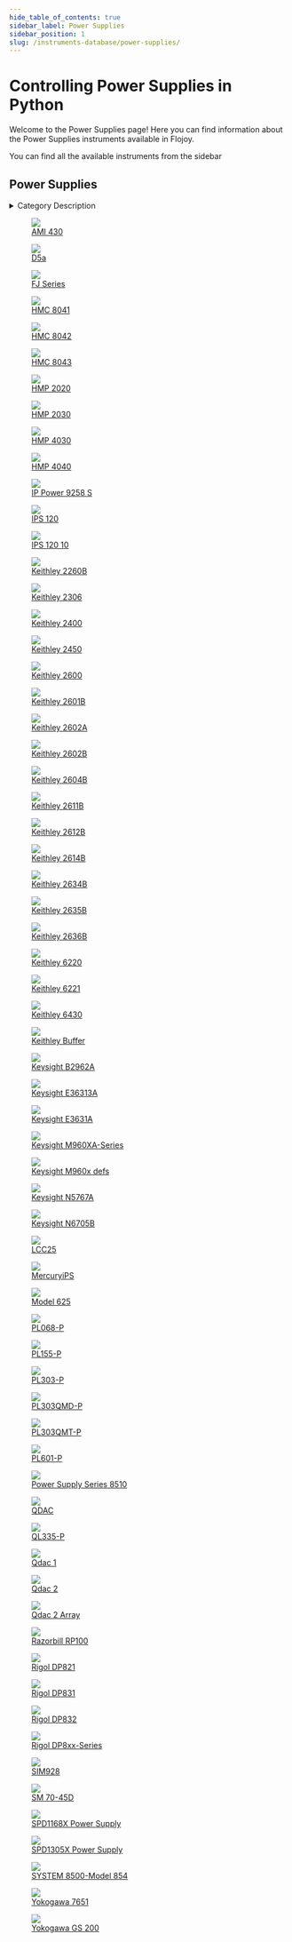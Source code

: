 ```yaml
--- 
hide_table_of_contents: true
sidebar_label: Power Supplies
sidebar_position: 1
slug: /instruments-database/power-supplies/
---
```


# Controlling Power Supplies in Python

Welcome to the Power Supplies page! Here you can find information about the Power Supplies instruments available in Flojoy.

You can find all the available instruments from the sidebar


## Power Supplies 

 <details> 
 <summary>Category Description</summary> 
 A power supply is an electrical device that supplies electric power to an electrical load. 
 
 </details> 

 <div className="flex flex-wrap" style={{ marginLeft: "-55px" }}>


<div className="p-4">

<a href="/instruments-database/power-supplies/american-magnetics/ami-430">
<figure style={{ width: "200px", height: "200px", objectFit: "scale-down", marginRight: "15px" }}>
<img src="https://res.cloudinary.com/dhopxs1y3/image/upload/e_bgremoval/v1692395511/Instruments/Power%20Supplies/AMI-430/file.png" style={{ width: "200px", height: "200px", objectFit: "scale-down", marginRight: "15px" }} />
<figcaption>AMI 430</figcaption>
</figure>
</a></div>


<div className="p-4">

<a href="/instruments-database/power-supplies/qutech/d5a">
<figure style={{ width: "200px", height: "200px", objectFit: "scale-down", marginRight: "15px" }}>
<img src="https://res.cloudinary.com/dhopxs1y3/image/upload/e_bgremoval/v1692395712/Instruments/Power%20Supplies/D5a/file.png" style={{ width: "200px", height: "200px", objectFit: "scale-down", marginRight: "15px" }} />
<figcaption>D5a</figcaption>
</figure>
</a></div>


<div className="p-4">

<a href="/instruments-database/power-supplies/glassman/fj-series">
<figure style={{ width: "200px", height: "200px", objectFit: "scale-down", marginRight: "15px" }}>
<img src="https://res.cloudinary.com/dhopxs1y3/image/upload/e_bgremoval/v1692395117/Instruments/Power%20Supplies/FJ-Series/file.png" style={{ width: "200px", height: "200px", objectFit: "scale-down", marginRight: "15px" }} />
<figcaption>FJ Series</figcaption>
</figure>
</a></div>


<div className="p-4">

<a href="/instruments-database/power-supplies/rohdes-schwarz/hmc-8041">
<figure style={{ width: "200px", height: "200px", objectFit: "scale-down", marginRight: "15px" }}>
<img src="https://res.cloudinary.com/dhopxs1y3/image/upload/e_bgremoval/v1692395722/Instruments/Power%20Supplies/HMC-8041/file.png" style={{ width: "200px", height: "200px", objectFit: "scale-down", marginRight: "15px" }} />
<figcaption>HMC 8041</figcaption>
</figure>
</a></div>


<div className="p-4">

<a href="/instruments-database/power-supplies/rohdes-schwarz/hmc-8042">
<figure style={{ width: "200px", height: "200px", objectFit: "scale-down", marginRight: "15px" }}>
<img src="https://res.cloudinary.com/dhopxs1y3/image/upload/e_bgremoval/v1692395723/Instruments/Power%20Supplies/HMC-8042/file.png" style={{ width: "200px", height: "200px", objectFit: "scale-down", marginRight: "15px" }} />
<figcaption>HMC 8042</figcaption>
</figure>
</a></div>


<div className="p-4">

<a href="/instruments-database/power-supplies/rohdes-schwarz/hmc-8043">
<figure style={{ width: "200px", height: "200px", objectFit: "scale-down", marginRight: "15px" }}>
<img src="https://res.cloudinary.com/dhopxs1y3/image/upload/e_bgremoval/v1692395725/Instruments/Power%20Supplies/HMC-8043/file.png" style={{ width: "200px", height: "200px", objectFit: "scale-down", marginRight: "15px" }} />
<figcaption>HMC 8043</figcaption>
</figure>
</a></div>


<div className="p-4">

<a href="/instruments-database/power-supplies/rohdes-schwarz/hmp-2020">
<figure style={{ width: "200px", height: "200px", objectFit: "scale-down", marginRight: "15px" }}>
<img src="https://res.cloudinary.com/dhopxs1y3/image/upload/e_bgremoval/v1692395725/Instruments/Power%20Supplies/HMP-2020/file.png" style={{ width: "200px", height: "200px", objectFit: "scale-down", marginRight: "15px" }} />
<figcaption>HMP 2020</figcaption>
</figure>
</a></div>


<div className="p-4">

<a href="/instruments-database/power-supplies/rohdes-schwarz/hmp-2030">
<figure style={{ width: "200px", height: "200px", objectFit: "scale-down", marginRight: "15px" }}>
<img src="https://res.cloudinary.com/dhopxs1y3/image/upload/e_bgremoval/v1692395726/Instruments/Power%20Supplies/HMP-2030/file.png" style={{ width: "200px", height: "200px", objectFit: "scale-down", marginRight: "15px" }} />
<figcaption>HMP 2030</figcaption>
</figure>
</a></div>


<div className="p-4">

<a href="/instruments-database/power-supplies/rohdes-schwarz/hmp-4030">
<figure style={{ width: "200px", height: "200px", objectFit: "scale-down", marginRight: "15px" }}>
<img src="https://res.cloudinary.com/dhopxs1y3/image/upload/e_bgremoval/v1692395727/Instruments/Power%20Supplies/HMP-4030/file.png" style={{ width: "200px", height: "200px", objectFit: "scale-down", marginRight: "15px" }} />
<figcaption>HMP 4030</figcaption>
</figure>
</a></div>


<div className="p-4">

<a href="/instruments-database/power-supplies/rohdes-schwarz/hmp-4040">
<figure style={{ width: "200px", height: "200px", objectFit: "scale-down", marginRight: "15px" }}>
<img src="https://res.cloudinary.com/dhopxs1y3/image/upload/e_bgremoval/v1692815006/Instruments/Power%20Supplies/HMP-4040/file.png" style={{ width: "200px", height: "200px", objectFit: "scale-down", marginRight: "15px" }} />
<figcaption>HMP 4040</figcaption>
</figure>
</a></div>


<div className="p-4">

<a href="/instruments-database/power-supplies/aviosys/ip-power-9258-s">
<figure style={{ width: "200px", height: "200px", objectFit: "scale-down", marginRight: "15px" }}>
<img src="https://res.cloudinary.com/dhopxs1y3/image/upload/e_bgremoval/v1692395731/Instruments/Power%20Supplies/IP-Power-9258-S/file.png" style={{ width: "200px", height: "200px", objectFit: "scale-down", marginRight: "15px" }} />
<figcaption>IP Power 9258 S</figcaption>
</figure>
</a></div>


<div className="p-4">

<a href="/instruments-database/power-supplies/oxford-instruments/ips-120">
<figure style={{ width: "200px", height: "200px", objectFit: "scale-down", marginRight: "15px" }}>
<img src="https://res.cloudinary.com/dhopxs1y3/image/upload/e_bgremoval/v1692395732/Instruments/Power%20Supplies/IPS-120/file.png" style={{ width: "200px", height: "200px", objectFit: "scale-down", marginRight: "15px" }} />
<figcaption>IPS 120</figcaption>
</figure>
</a></div>


<div className="p-4">

<a href="/instruments-database/power-supplies/oxford-instruments/ips-120-10">
<figure style={{ width: "200px", height: "200px", objectFit: "scale-down", marginRight: "15px" }}>
<img src="https://res.cloudinary.com/dhopxs1y3/image/upload/e_bgremoval/v1692395420/Instruments/Power%20Supplies/IPS-120-10/file.png" style={{ width: "200px", height: "200px", objectFit: "scale-down", marginRight: "15px" }} />
<figcaption>IPS 120  10</figcaption>
</figure>
</a></div>


<div className="p-4">

<a href="/instruments-database/power-supplies/keithley/keithley-2260b">
<figure style={{ width: "200px", height: "200px", objectFit: "scale-down", marginRight: "15px" }}>
<img src="https://res.cloudinary.com/dhopxs1y3/image/upload/e_bgremoval/v1692395427/Instruments/Power%20Supplies/Keithley-2260B/file.png" style={{ width: "200px", height: "200px", objectFit: "scale-down", marginRight: "15px" }} />
<figcaption>Keithley 2260B</figcaption>
</figure>
</a></div>


<div className="p-4">

<a href="/instruments-database/power-supplies/keithley/keithley-2306">
<figure style={{ width: "200px", height: "200px", objectFit: "scale-down", marginRight: "15px" }}>
<img src="https://res.cloudinary.com/dhopxs1y3/image/upload/e_bgremoval/v1692395428/Instruments/Power%20Supplies/Keithley-2306/file.png" style={{ width: "200px", height: "200px", objectFit: "scale-down", marginRight: "15px" }} />
<figcaption>Keithley 2306</figcaption>
</figure>
</a></div>


<div className="p-4">

<a href="/instruments-database/power-supplies/keithley/keithley-2400">
<figure style={{ width: "200px", height: "200px", objectFit: "scale-down", marginRight: "15px" }}>
<img src="https://res.cloudinary.com/dhopxs1y3/image/upload/e_bgremoval/v1692395429/Instruments/Power%20Supplies/Keithley-2400/file.png" style={{ width: "200px", height: "200px", objectFit: "scale-down", marginRight: "15px" }} />
<figcaption>Keithley 2400</figcaption>
</figure>
</a></div>


<div className="p-4">

<a href="/instruments-database/power-supplies/keithley/keithley-2450">
<figure style={{ width: "200px", height: "200px", objectFit: "scale-down", marginRight: "15px" }}>
<img src="https://res.cloudinary.com/dhopxs1y3/image/upload/e_bgremoval/v1692395430/Instruments/Power%20Supplies/Keithley-2450/file.png" style={{ width: "200px", height: "200px", objectFit: "scale-down", marginRight: "15px" }} />
<figcaption>Keithley 2450</figcaption>
</figure>
</a></div>


<div className="p-4">

<a href="/instruments-database/power-supplies/keithley/keithley-2600">
<figure style={{ width: "200px", height: "200px", objectFit: "scale-down", marginRight: "15px" }}>
<img src="https://res.cloudinary.com/dhopxs1y3/image/upload/e_bgremoval/v1692815017/Instruments/Power%20Supplies/Keithley-2600/file.png" style={{ width: "200px", height: "200px", objectFit: "scale-down", marginRight: "15px" }} />
<figcaption>Keithley 2600</figcaption>
</figure>
</a></div>


<div className="p-4">

<a href="/instruments-database/power-supplies/keithley/keithley-2601b">
<figure style={{ width: "200px", height: "200px", objectFit: "scale-down", marginRight: "15px" }}>
<img src="https://res.cloudinary.com/dhopxs1y3/image/upload/e_bgremoval/v1692395553/Instruments/Power%20Supplies/Keithley-2601B/file.png" style={{ width: "200px", height: "200px", objectFit: "scale-down", marginRight: "15px" }} />
<figcaption>Keithley 2601B</figcaption>
</figure>
</a></div>


<div className="p-4">

<a href="/instruments-database/power-supplies/keithley/keithley-2602a">
<figure style={{ width: "200px", height: "200px", objectFit: "scale-down", marginRight: "15px" }}>
<img src="https://res.cloudinary.com/dhopxs1y3/image/upload/e_bgremoval/v1692395555/Instruments/Power%20Supplies/Keithley-2602A/file.png" style={{ width: "200px", height: "200px", objectFit: "scale-down", marginRight: "15px" }} />
<figcaption>Keithley 2602A</figcaption>
</figure>
</a></div>


<div className="p-4">

<a href="/instruments-database/power-supplies/keithley/keithley-2602b">
<figure style={{ width: "200px", height: "200px", objectFit: "scale-down", marginRight: "15px" }}>
<img src="https://res.cloudinary.com/dhopxs1y3/image/upload/e_bgremoval/v1692395555/Instruments/Power%20Supplies/Keithley-2602B/file.png" style={{ width: "200px", height: "200px", objectFit: "scale-down", marginRight: "15px" }} />
<figcaption>Keithley 2602B</figcaption>
</figure>
</a></div>


<div className="p-4">

<a href="/instruments-database/power-supplies/keithley/keithley-2604b">
<figure style={{ width: "200px", height: "200px", objectFit: "scale-down", marginRight: "15px" }}>
<img src="https://res.cloudinary.com/dhopxs1y3/image/upload/e_bgremoval/v1692719318/Instruments/Power%20Supplies/Keithley-2604B/file.png" style={{ width: "200px", height: "200px", objectFit: "scale-down", marginRight: "15px" }} />
<figcaption>Keithley 2604B</figcaption>
</figure>
</a></div>


<div className="p-4">

<a href="/instruments-database/power-supplies/keithley/keithley-2611b">
<figure style={{ width: "200px", height: "200px", objectFit: "scale-down", marginRight: "15px" }}>
<img src="https://res.cloudinary.com/dhopxs1y3/image/upload/e_bgremoval/v1692719319/Instruments/Power%20Supplies/Keithley-2611B/file.png" style={{ width: "200px", height: "200px", objectFit: "scale-down", marginRight: "15px" }} />
<figcaption>Keithley 2611B</figcaption>
</figure>
</a></div>


<div className="p-4">

<a href="/instruments-database/power-supplies/keithley/keithley-2612b">
<figure style={{ width: "200px", height: "200px", objectFit: "scale-down", marginRight: "15px" }}>
<img src="https://res.cloudinary.com/dhopxs1y3/image/upload/e_bgremoval/v1692719321/Instruments/Power%20Supplies/Keithley-2612B/file.png" style={{ width: "200px", height: "200px", objectFit: "scale-down", marginRight: "15px" }} />
<figcaption>Keithley 2612B</figcaption>
</figure>
</a></div>


<div className="p-4">

<a href="/instruments-database/power-supplies/keithley/keithley-2614b">
<figure style={{ width: "200px", height: "200px", objectFit: "scale-down", marginRight: "15px" }}>
<img src="https://res.cloudinary.com/dhopxs1y3/image/upload/e_bgremoval/v1692719322/Instruments/Power%20Supplies/Keithley-2614B/file.png" style={{ width: "200px", height: "200px", objectFit: "scale-down", marginRight: "15px" }} />
<figcaption>Keithley 2614B</figcaption>
</figure>
</a></div>


<div className="p-4">

<a href="/instruments-database/power-supplies/keithley/keithley-2634b">
<figure style={{ width: "200px", height: "200px", objectFit: "scale-down", marginRight: "15px" }}>
<img src="https://res.cloudinary.com/dhopxs1y3/image/upload/e_bgremoval/v1692719323/Instruments/Power%20Supplies/Keithley-2634B/file.png" style={{ width: "200px", height: "200px", objectFit: "scale-down", marginRight: "15px" }} />
<figcaption>Keithley 2634B</figcaption>
</figure>
</a></div>


<div className="p-4">

<a href="/instruments-database/power-supplies/keithley/keithley-2635b">
<figure style={{ width: "200px", height: "200px", objectFit: "scale-down", marginRight: "15px" }}>
<img src="https://res.cloudinary.com/dhopxs1y3/image/upload/e_bgremoval/v1692719324/Instruments/Power%20Supplies/Keithley-2635B/file.png" style={{ width: "200px", height: "200px", objectFit: "scale-down", marginRight: "15px" }} />
<figcaption>Keithley 2635B</figcaption>
</figure>
</a></div>


<div className="p-4">

<a href="/instruments-database/power-supplies/keithley/keithley-2636b">
<figure style={{ width: "200px", height: "200px", objectFit: "scale-down", marginRight: "15px" }}>
<img src="https://res.cloudinary.com/dhopxs1y3/image/upload/e_bgremoval/v1692639150/Instruments/Power%20Supplies/Keithley-2636B/file.png" style={{ width: "200px", height: "200px", objectFit: "scale-down", marginRight: "15px" }} />
<figcaption>Keithley 2636B</figcaption>
</figure>
</a></div>


<div className="p-4">

<a href="/instruments-database/power-supplies/keithley/keithley-6220">
<figure style={{ width: "200px", height: "200px", objectFit: "scale-down", marginRight: "15px" }}>
<img src="https://res.cloudinary.com/dhopxs1y3/image/upload/e_bgremoval/v1692394007/Instruments/Power%20Supplies/Keithley-6220/file.png" style={{ width: "200px", height: "200px", objectFit: "scale-down", marginRight: "15px" }} />
<figcaption>Keithley 6220</figcaption>
</figure>
</a></div>


<div className="p-4">

<a href="/instruments-database/power-supplies/keithley/keithley-6221">
<figure style={{ width: "200px", height: "200px", objectFit: "scale-down", marginRight: "15px" }}>
<img src="https://res.cloudinary.com/dhopxs1y3/image/upload/e_bgremoval/v1692719327/Instruments/Power%20Supplies/Keithley-6221/file.png" style={{ width: "200px", height: "200px", objectFit: "scale-down", marginRight: "15px" }} />
<figcaption>Keithley 6221</figcaption>
</figure>
</a></div>


<div className="p-4">

<a href="/instruments-database/power-supplies/keithley/keithley-6430">
<figure style={{ width: "200px", height: "200px", objectFit: "scale-down", marginRight: "15px" }}>
<img src="https://res.cloudinary.com/dhopxs1y3/image/upload/e_bgremoval/v1692638610/Instruments/Power%20Supplies/Keithley-6430/file.png" style={{ width: "200px", height: "200px", objectFit: "scale-down", marginRight: "15px" }} />
<figcaption>Keithley 6430</figcaption>
</figure>
</a></div>


<div className="p-4">

<a href="/instruments-database/power-supplies/keithley/keithley-buffer">
<figure style={{ width: "200px", height: "200px", objectFit: "scale-down", marginRight: "15px" }}>
<img src="https://res.cloudinary.com/dhopxs1y3/image/upload/e_bgremoval/v1692647285/Instruments/Power%20Supplies/Keithley-Buffer/file.png" style={{ width: "200px", height: "200px", objectFit: "scale-down", marginRight: "15px" }} />
<figcaption>Keithley Buffer</figcaption>
</figure>
</a></div>


<div className="p-4">

<a href="/instruments-database/power-supplies/keysight/keysight-b2962a">
<figure style={{ width: "200px", height: "200px", objectFit: "scale-down", marginRight: "15px" }}>
<img src="https://res.cloudinary.com/dhopxs1y3/image/upload/e_bgremoval/v1692395593/Instruments/Power%20Supplies/Keysight-B2962A/file.png" style={{ width: "200px", height: "200px", objectFit: "scale-down", marginRight: "15px" }} />
<figcaption>Keysight B2962A</figcaption>
</figure>
</a></div>


<div className="p-4">

<a href="/instruments-database/power-supplies/keysight/keysight-e36313a">
<figure style={{ width: "200px", height: "200px", objectFit: "scale-down", marginRight: "15px" }}>
<img src="https://res.cloudinary.com/dhopxs1y3/image/upload/e_bgremoval/v1692395741/Instruments/Power%20Supplies/Keysight-E36313A/file.png" style={{ width: "200px", height: "200px", objectFit: "scale-down", marginRight: "15px" }} />
<figcaption>Keysight E36313A</figcaption>
</figure>
</a></div>


<div className="p-4">

<a href="/instruments-database/power-supplies/hp/keysight-e3631a">
<figure style={{ width: "200px", height: "200px", objectFit: "scale-down", marginRight: "15px" }}>
<img src="https://res.cloudinary.com/dhopxs1y3/image/upload/e_bgremoval/v1692393999/Instruments/Power%20Supplies/Keysight-E3631A/file.png" style={{ width: "200px", height: "200px", objectFit: "scale-down", marginRight: "15px" }} />
<figcaption>Keysight E3631A</figcaption>
</figure>
</a></div>


<div className="p-4">

<a href="/instruments-database/power-supplies/keysight/keysight-m960xa-series">
<figure style={{ width: "200px", height: "200px", objectFit: "scale-down", marginRight: "15px" }}>
<img src="https://res.cloudinary.com/dhopxs1y3/image/upload/e_bgremoval/v1692395547/Instruments/Power%20Supplies/Keysight-M960XA-Series/file.png" style={{ width: "200px", height: "200px", objectFit: "scale-down", marginRight: "15px" }} />
<figcaption>Keysight M960XA-Series</figcaption>
</figure>
</a></div>


<div className="p-4">

<a href="/instruments-database/power-supplies/keysight/keysight-m960x-defs">
<figure style={{ width: "200px", height: "200px", objectFit: "scale-down", marginRight: "15px" }}>
<img src="https://res.cloudinary.com/dhopxs1y3/image/upload/e_bgremoval/v1692395549/Instruments/Power%20Supplies/Keysight-M960x-defs/file.png" style={{ width: "200px", height: "200px", objectFit: "scale-down", marginRight: "15px" }} />
<figcaption>Keysight M960x defs</figcaption>
</figure>
</a></div>


<div className="p-4">

<a href="/instruments-database/power-supplies/keysight/keysight-n5767a">
<figure style={{ width: "200px", height: "200px", objectFit: "scale-down", marginRight: "15px" }}>
<img src="https://res.cloudinary.com/dhopxs1y3/image/upload/e_bgremoval/v1692395441/Instruments/Power%20Supplies/Keysight-N5767A/file.png" style={{ width: "200px", height: "200px", objectFit: "scale-down", marginRight: "15px" }} />
<figcaption>Keysight N5767A</figcaption>
</figure>
</a></div>


<div className="p-4">

<a href="/instruments-database/power-supplies/keysight/keysight-n6705b">
<figure style={{ width: "200px", height: "200px", objectFit: "scale-down", marginRight: "15px" }}>
<img src="https://res.cloudinary.com/dhopxs1y3/image/upload/e_bgremoval/v1692395605/Instruments/Power%20Supplies/Keysight-N6705B/file.png" style={{ width: "200px", height: "200px", objectFit: "scale-down", marginRight: "15px" }} />
<figcaption>Keysight N6705B</figcaption>
</figure>
</a></div>


<div className="p-4">

<a href="/instruments-database/power-supplies/thorlabs/lcc25">
<figure style={{ width: "200px", height: "200px", objectFit: "scale-down", marginRight: "15px" }}>
<img src="https://res.cloudinary.com/dhopxs1y3/image/upload/e_bgremoval/v1692394009/Instruments/Power%20Supplies/LCC25/file.png" style={{ width: "200px", height: "200px", objectFit: "scale-down", marginRight: "15px" }} />
<figcaption>LCC25</figcaption>
</figure>
</a></div>


<div className="p-4">

<a href="/instruments-database/power-supplies/oxford-instruments/mercuryips">
<figure style={{ width: "200px", height: "200px", objectFit: "scale-down", marginRight: "15px" }}>
<img src="https://res.cloudinary.com/dhopxs1y3/image/upload/e_bgremoval/v1692395615/Instruments/Power%20Supplies/MercuryiPS/file.png" style={{ width: "200px", height: "200px", objectFit: "scale-down", marginRight: "15px" }} />
<figcaption>MercuryiPS</figcaption>
</figure>
</a></div>


<div className="p-4">

<a href="/instruments-database/power-supplies/lakeshore/model-625">
<figure style={{ width: "200px", height: "200px", objectFit: "scale-down", marginRight: "15px" }}>
<img src="https://res.cloudinary.com/dhopxs1y3/image/upload/e_bgremoval/v1692395782/Instruments/Power%20Supplies/Model-625/file.png" style={{ width: "200px", height: "200px", objectFit: "scale-down", marginRight: "15px" }} />
<figcaption>Model 625</figcaption>
</figure>
</a></div>


<div className="p-4">

<a href="/instruments-database/power-supplies/aimtti/pl068-p">
<figure style={{ width: "200px", height: "200px", objectFit: "scale-down", marginRight: "15px" }}>
<img src="https://res.cloudinary.com/dhopxs1y3/image/upload/e_bgremoval/v1692395501/Instruments/Power%20Supplies/PL068-P/file.png" style={{ width: "200px", height: "200px", objectFit: "scale-down", marginRight: "15px" }} />
<figcaption>PL068-P</figcaption>
</figure>
</a></div>


<div className="p-4">

<a href="/instruments-database/power-supplies/aimtti/pl155-p">
<figure style={{ width: "200px", height: "200px", objectFit: "scale-down", marginRight: "15px" }}>
<img src="https://res.cloudinary.com/dhopxs1y3/image/upload/e_bgremoval/v1692395502/Instruments/Power%20Supplies/PL155-P/file.png" style={{ width: "200px", height: "200px", objectFit: "scale-down", marginRight: "15px" }} />
<figcaption>PL155-P</figcaption>
</figure>
</a></div>


<div className="p-4">

<a href="/instruments-database/power-supplies/aimtti/pl303-p">
<figure style={{ width: "200px", height: "200px", objectFit: "scale-down", marginRight: "15px" }}>
<img src="https://res.cloudinary.com/dhopxs1y3/image/upload/e_bgremoval/v1692395504/Instruments/Power%20Supplies/PL303-P/file.png" style={{ width: "200px", height: "200px", objectFit: "scale-down", marginRight: "15px" }} />
<figcaption>PL303-P</figcaption>
</figure>
</a></div>


<div className="p-4">

<a href="/instruments-database/power-supplies/aimtti/pl303qmd-p">
<figure style={{ width: "200px", height: "200px", objectFit: "scale-down", marginRight: "15px" }}>
<img src="https://res.cloudinary.com/dhopxs1y3/image/upload/e_bgremoval/v1692395506/Instruments/Power%20Supplies/PL303QMD-P/file.png" style={{ width: "200px", height: "200px", objectFit: "scale-down", marginRight: "15px" }} />
<figcaption>PL303QMD-P</figcaption>
</figure>
</a></div>


<div className="p-4">

<a href="/instruments-database/power-supplies/aimtti/pl303qmt-p">
<figure style={{ width: "200px", height: "200px", objectFit: "scale-down", marginRight: "15px" }}>
<img src="https://res.cloudinary.com/dhopxs1y3/image/upload/e_bgremoval/v1692395507/Instruments/Power%20Supplies/PL303QMT-P/file.png" style={{ width: "200px", height: "200px", objectFit: "scale-down", marginRight: "15px" }} />
<figcaption>PL303QMT-P</figcaption>
</figure>
</a></div>


<div className="p-4">

<a href="/instruments-database/power-supplies/aimtti/pl601-p">
<figure style={{ width: "200px", height: "200px", objectFit: "scale-down", marginRight: "15px" }}>
<img src="https://res.cloudinary.com/dhopxs1y3/image/upload/e_bgremoval/v1692395509/Instruments/Power%20Supplies/PL601-P/file.png" style={{ width: "200px", height: "200px", objectFit: "scale-down", marginRight: "15px" }} />
<figcaption>PL601-P</figcaption>
</figure>
</a></div>


<div className="p-4">

<a href="/instruments-database/power-supplies/stahl/power-supply-series-8510">
<figure style={{ width: "200px", height: "200px", objectFit: "scale-down", marginRight: "15px" }}>
<img src="https://res.cloudinary.com/dhopxs1y3/image/upload/e_bgremoval/v1692395680/Instruments/Power%20Supplies/Power-Supply-Series-8510/file.png" style={{ width: "200px", height: "200px", objectFit: "scale-down", marginRight: "15px" }} />
<figcaption>Power Supply Series 8510</figcaption>
</figure>
</a></div>


<div className="p-4">

<a href="/instruments-database/power-supplies/qdevil/qdac">
<figure style={{ width: "200px", height: "200px", objectFit: "scale-down", marginRight: "15px" }}>
<img src="https://res.cloudinary.com/dhopxs1y3/image/upload/e_bgremoval/v1692395621/Instruments/Power%20Supplies/QDAC/file.png" style={{ width: "200px", height: "200px", objectFit: "scale-down", marginRight: "15px" }} />
<figcaption>QDAC</figcaption>
</figure>
</a></div>


<div className="p-4">

<a href="/instruments-database/power-supplies/aimtti/ql335-p">
<figure style={{ width: "200px", height: "200px", objectFit: "scale-down", marginRight: "15px" }}>
<img src="https://res.cloudinary.com/dhopxs1y3/image/upload/e_bgremoval/v1692395511/Instruments/Power%20Supplies/QL335-P/file.png" style={{ width: "200px", height: "200px", objectFit: "scale-down", marginRight: "15px" }} />
<figcaption>QL335-P</figcaption>
</figure>
</a></div>


<div className="p-4">

<a href="/instruments-database/power-supplies/qdevil/qdac-1">
<figure style={{ width: "200px", height: "200px", objectFit: "scale-down", marginRight: "15px" }}>
<img src="https://res.cloudinary.com/dhopxs1y3/image/upload/e_bgremoval/v1692395787/Instruments/Power%20Supplies/Qdac-1/file.png" style={{ width: "200px", height: "200px", objectFit: "scale-down", marginRight: "15px" }} />
<figcaption>Qdac 1</figcaption>
</figure>
</a></div>


<div className="p-4">

<a href="/instruments-database/power-supplies/qdevil/qdac-2">
<figure style={{ width: "200px", height: "200px", objectFit: "scale-down", marginRight: "15px" }}>
<img src="https://res.cloudinary.com/dhopxs1y3/image/upload/e_bgremoval/v1692395788/Instruments/Power%20Supplies/Qdac-2/file.png" style={{ width: "200px", height: "200px", objectFit: "scale-down", marginRight: "15px" }} />
<figcaption>Qdac 2</figcaption>
</figure>
</a></div>


<div className="p-4">

<a href="/instruments-database/power-supplies/qdevil/qdac-2-array">
<figure style={{ width: "200px", height: "200px", objectFit: "scale-down", marginRight: "15px" }}>
<img src="https://res.cloudinary.com/dhopxs1y3/image/upload/e_bgremoval/v1692395790/Instruments/Power%20Supplies/Qdac-2-Array/file.png" style={{ width: "200px", height: "200px", objectFit: "scale-down", marginRight: "15px" }} />
<figcaption>Qdac 2 Array</figcaption>
</figure>
</a></div>


<div className="p-4">

<a href="/instruments-database/power-supplies/razorbill/razorbill-rp100">
<figure style={{ width: "200px", height: "200px", objectFit: "scale-down", marginRight: "15px" }}>
<img src="https://res.cloudinary.com/dhopxs1y3/image/upload/e_bgremoval/v1692395447/Instruments/Power%20Supplies/Razorbill-RP100/file.png" style={{ width: "200px", height: "200px", objectFit: "scale-down", marginRight: "15px" }} />
<figcaption>Razorbill RP100</figcaption>
</figure>
</a></div>


<div className="p-4">

<a href="/instruments-database/power-supplies/rigol/rigol-dp821">
<figure style={{ width: "200px", height: "200px", objectFit: "scale-down", marginRight: "15px" }}>
<img src="https://res.cloudinary.com/dhopxs1y3/image/upload/e_bgremoval/v1692395532/Instruments/Power%20Supplies/Rigol-DP821/file.png" style={{ width: "200px", height: "200px", objectFit: "scale-down", marginRight: "15px" }} />
<figcaption>Rigol DP821</figcaption>
</figure>
</a></div>


<div className="p-4">

<a href="/instruments-database/power-supplies/rigol/rigol-dp831">
<figure style={{ width: "200px", height: "200px", objectFit: "scale-down", marginRight: "15px" }}>
<img src="https://res.cloudinary.com/dhopxs1y3/image/upload/e_bgremoval/v1692395533/Instruments/Power%20Supplies/Rigol-DP831/file.png" style={{ width: "200px", height: "200px", objectFit: "scale-down", marginRight: "15px" }} />
<figcaption>Rigol DP831</figcaption>
</figure>
</a></div>


<div className="p-4">

<a href="/instruments-database/power-supplies/rigol/rigol-dp832">
<figure style={{ width: "200px", height: "200px", objectFit: "scale-down", marginRight: "15px" }}>
<img src="https://res.cloudinary.com/dhopxs1y3/image/upload/e_bgremoval/v1692395536/Instruments/Power%20Supplies/Rigol-DP832/file.png" style={{ width: "200px", height: "200px", objectFit: "scale-down", marginRight: "15px" }} />
<figcaption>Rigol DP832</figcaption>
</figure>
</a></div>


<div className="p-4">

<a href="/instruments-database/power-supplies/rigol/rigol-dp8xx-series">
<figure style={{ width: "200px", height: "200px", objectFit: "scale-down", marginRight: "15px" }}>
<img src="https://res.cloudinary.com/dhopxs1y3/image/upload/e_bgremoval/v1692395620/Instruments/Power%20Supplies/Rigol-DP8xx-Series/file.png" style={{ width: "200px", height: "200px", objectFit: "scale-down", marginRight: "15px" }} />
<figcaption>Rigol DP8xx-Series</figcaption>
</figure>
</a></div>


<div className="p-4">

<a href="/instruments-database/power-supplies/stanford-research-systems/sim928">
<figure style={{ width: "200px", height: "200px", objectFit: "scale-down", marginRight: "15px" }}>
<img src="https://res.cloudinary.com/dhopxs1y3/image/upload/e_bgremoval/v1692395795/Instruments/Power%20Supplies/SIM928/file.png" style={{ width: "200px", height: "200px", objectFit: "scale-down", marginRight: "15px" }} />
<figcaption>SIM928</figcaption>
</figure>
</a></div>


<div className="p-4">

<a href="/instruments-database/power-supplies/delta-elektronika/sm-70-45d">
<figure style={{ width: "200px", height: "200px", objectFit: "scale-down", marginRight: "15px" }}>
<img src="https://res.cloudinary.com/dhopxs1y3/image/upload/e_bgremoval/v1692395457/Instruments/Power%20Supplies/SM-70-45D/file.png" style={{ width: "200px", height: "200px", objectFit: "scale-down", marginRight: "15px" }} />
<figcaption>SM 70-45D</figcaption>
</figure>
</a></div>


<div className="p-4">

<a href="/instruments-database/power-supplies/siglent-technologies/spd1168x-power-supply">
<figure style={{ width: "200px", height: "200px", objectFit: "scale-down", marginRight: "15px" }}>
<img src="https://res.cloudinary.com/dhopxs1y3/image/upload/e_bgremoval/v1692395478/Instruments/Power%20Supplies/SPD1168X-Power-Supply/file.png" style={{ width: "200px", height: "200px", objectFit: "scale-down", marginRight: "15px" }} />
<figcaption>SPD1168X Power Supply</figcaption>
</figure>
</a></div>


<div className="p-4">

<a href="/instruments-database/power-supplies/siglent-technologies/spd1305x-power-supply">
<figure style={{ width: "200px", height: "200px", objectFit: "scale-down", marginRight: "15px" }}>
<img src="https://res.cloudinary.com/dhopxs1y3/image/upload/e_bgremoval/v1692395480/Instruments/Power%20Supplies/SPD1305X-Power-Supply/file.png" style={{ width: "200px", height: "200px", objectFit: "scale-down", marginRight: "15px" }} />
<figcaption>SPD1305X Power Supply</figcaption>
</figure>
</a></div>


<div className="p-4">

<a href="/instruments-database/power-supplies/danfysik/system-8500-model-854">
<figure style={{ width: "200px", height: "200px", objectFit: "scale-down", marginRight: "15px" }}>
<img src="https://res.cloudinary.com/dhopxs1y3/image/upload/e_bgremoval/v1692639539/Instruments/Power%20Supplies/SYSTEM-8500-Model-854/file.png" style={{ width: "200px", height: "200px", objectFit: "scale-down", marginRight: "15px" }} />
<figcaption>SYSTEM 8500-Model 854</figcaption>
</figure>
</a></div>


<div className="p-4">

<a href="/instruments-database/power-supplies/yokogawa/yokogawa-7651">
<figure style={{ width: "200px", height: "200px", objectFit: "scale-down", marginRight: "15px" }}>
<img src="https://res.cloudinary.com/dhopxs1y3/image/upload/e_bgremoval/v1692395121/Instruments/Power%20Supplies/Yokogawa-7651/file.png" style={{ width: "200px", height: "200px", objectFit: "scale-down", marginRight: "15px" }} />
<figcaption>Yokogawa 7651</figcaption>
</figure>
</a></div>


<div className="p-4">

<a href="/instruments-database/power-supplies/yokogawa/yokogawa-gs-200">
<figure style={{ width: "200px", height: "200px", objectFit: "scale-down", marginRight: "15px" }}>
<img src="https://res.cloudinary.com/dhopxs1y3/image/upload/e_bgremoval/v1692395488/Instruments/Power%20Supplies/Yokogawa-GS-200/file.png" style={{ width: "200px", height: "200px", objectFit: "scale-down", marginRight: "15px" }} />
<figcaption>Yokogawa GS 200</figcaption>
</figure>
</a></div>
</div>